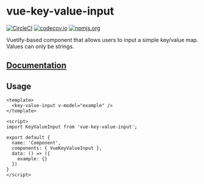 # vue-key-value-input

[![CircleCI](https://img.shields.io/circleci/project/github/Ouest-France/platform-library-javascript-vueKeyValueInput.svg?logo=circleci&style=for-the-badge)](https://circleci.com/gh/OuestFrance/platform-library-javascript-vueKeyValueInput) [![codecov.io](https://img.shields.io/codecov/c/github/Ouest-France/platform-library-javascript-vueKeyValueInput.svg?style=for-the-badge)](https://codecov.io/gh/Ouest-France/platform-library-javascript-vueKeyValueInput) [![npmjs.org](https://img.shields.io/npm/v/vue-key-value-input.svg?style=for-the-badge&logo=npm)](https://www.npmjs.com/package/vue-key-value-input) 

Vuetify-based component that allows users to input a simple key/value map. Values can only be strings.

## **[Documentation](https://vue-key-value-input.now.sh)**

## Usage

```
<template>
  <key-value-input v-model="example" />
</template>

<script>
import KeyValueInput from 'vue-key-value-input';

export default {
  name: 'Component',
  components: { VueKeyValueInput },
  data: () => ({
    example: {}
  })
}
</script>
```